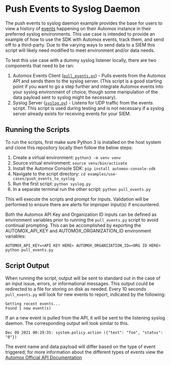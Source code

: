 # Push Events to Syslog Daemon
The push events to syslog daemon example provides the base for users to view a history of [events](https://developer.automox.com/openapi/axconsole/operation/getEvents/) happening on their Automox instance in their preferred syslog environments. This use case is intended to provide an example of how to use the SDK with Automox events, track them, and send off to a third-party. Due to the varying ways to send data to a SIEM this script will likely need modified to meet environment and/or data needs.

To test this use case with a dummy syslog listener locally, there are two components that need to be ran:
1. Automox Events Client ([`pull_events.py`](./pull_events.py)) - Pulls events from the Automox API and sends them to the syslog server. (This script is a good starting point if you want to go a step further and integrate Automox events into your syslog environment of choice, though some manipulation of the data payload sent to syslog might be necessary).
2. Syslog Server ([`syslog.py`](./syslog.py)) - Listens for UDP traffic from the events script. This script is used during testing and is not necessary if a syslog server already exists for receiving events for your SIEM.

## Running the Scripts
To run the scripts, first make sure Python 3 is installed on the host system and clone this repository locally then
follow the below steps:
1. Create a virtual environment: `python3 -m venv venv`
2. Source virtual environment: `source venv/bin/activate`
3. Install the Automox Console SDK: `pip install automox-console-sdk`
4. Navigate to the script directory: `cd examples/use-cases/push_events_to_syslog`
5. Run the first script: `python syslog.py`
6. In a separate terminal run the other script: `python pull_events.py`

This will execute the scripts and prompt for inputs. Validation will be performed to ensure there
are alerts for improper input(s) if encountered.

Both the Automox API Key and Organization ID inputs can be defined as environment variables prior to running the `pull_events.py` script
to avoid continual prompting. This can be accomplished by exporting the AUTOMOX_API_KEY and AUTOMOX_ORGANIZATION_ID environment
variables:
```shell
AUTOMOX_API_KEY=<API KEY HERE> AUTOMOX_ORGANIZATION_ID=<ORG ID HERE> python pull_events.py
```

## Script Output
When running the script, output will be sent to standard out in the case of an input issue, errors, or informational
messages. This output could be redirected to a file for storing on disk as needed. Every 10 seconds `pull_events.py` will look for new events to report, indicated by the following:
```
Getting recent events...
Found 1 new event(s)
```

If an a new event is pulled from the API, it will be sent to the listening syslog daemon. The corresponding output will look similar to this.
```
Dec 09 2021 00:29:35: system.policy.action ({"text": "foo", "status": "0"})
```

The event name and data payload will differ based on the type of event triggered; for more information about the different types of events view the [Automox Official API Documentation](https://developer.automox.com/openapi/axconsole/operation/getEvents/)
